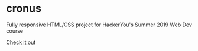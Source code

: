 # cronus
Fully responsive HTML/CSS project for HackerYou's Summer 2019 Web Dev course

[Check it out](https://olcatsy.github.io/cronus/)

